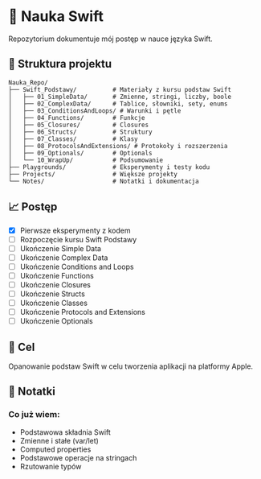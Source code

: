 # 🍎 Nauka Swift

Repozytorium dokumentuje mój postęp w nauce języka Swift.

## 📁 Struktura projektu

```
Nauka_Repo/
├── Swift_Podstawy/          # Materiały z kursu podstaw Swift
│   ├── 01_SimpleData/       # Zmienne, stringi, liczby, boole
│   ├── 02_ComplexData/      # Tablice, słowniki, sety, enums
│   ├── 03_ConditionsAndLoops/ # Warunki i pętle
│   ├── 04_Functions/        # Funkcje
│   ├── 05_Closures/         # Closures
│   ├── 06_Structs/          # Struktury
│   ├── 07_Classes/          # Klasy
│   ├── 08_ProtocolsAndExtensions/ # Protokoły i rozszerzenia
│   ├── 09_Optionals/        # Optionals
│   └── 10_WrapUp/           # Podsumowanie
├── Playgrounds/             # Eksperymenty i testy kodu
├── Projects/                # Większe projekty
└── Notes/                   # Notatki i dokumentacja
```

## 📈 Postęp

- [x] Pierwsze eksperymenty z kodem
- [ ] Rozpoczęcie kursu Swift Podstawy
- [ ] Ukończenie Simple Data
- [ ] Ukończenie Complex Data
- [ ] Ukończenie Conditions and Loops
- [ ] Ukończenie Functions
- [ ] Ukończenie Closures
- [ ] Ukończenie Structs
- [ ] Ukończenie Classes
- [ ] Ukończenie Protocols and Extensions
- [ ] Ukończenie Optionals

## 🎯 Cel

Opanowanie podstaw Swift w celu tworzenia aplikacji na platformy Apple.

## 📝 Notatki

### Co już wiem:
- Podstawowa składnia Swift
- Zmienne i stałe (var/let)
- Computed properties
- Podstawowe operacje na stringach
- Rzutowanie typów